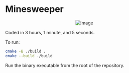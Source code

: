 # Minesweeper

<div align="center">
  
  ![image](https://user-images.githubusercontent.com/49799352/141708789-68a0ba33-c0b1-49da-8969-656e0b90a1a1.png)
  
</div>

Coded in 3 hours, 1 minute, and 5 seconds.

To run:

```bash
cmake -B ./build .
cmake --build ./build
```

Run the binary executable from the root of the repository.
